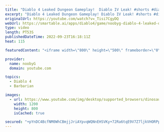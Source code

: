 ```yaml
---
title: "Diablo 4 Leaked Dungeon Gameplay!  Diablo IV Leak! #shorts #diablo4 #barbarian"
excerpt: "Diablo 4 Leaked Dungeon Gameplay! Diablo IV Leak! #shorts #diablo4 #barbarian."
originalUrl: https://youtube.com/watch?v=_Tisi7CgyDQ
webUrl: https://smartable.ai/apps/diablo4/game/noobyg-diablo-4-leaked-dungeon-gameplay-diablo-iv-leak-shorts-diablo4-barbarian/
type: video
length: PT53S
publishedDateTime: 2022-09-23T16:18:11Z
heat: 115

featuredContent: "<iframe width=\"800\" height=\"500\" frameborder=\"0\" src=\"https://www.youtube.com/embed/_Tisi7CgyDQ\" allow=\"accelerometer; autoplay; encrypted-media; gyroscope; picture-in-picture\" allowfullscreen></iframe>"

provider:
  name: noobyG
  domain: youtube.com

topics:
  - Diablo 4
  - Barbarian

images:
  - url: https://www.youtube.com/img/desktop/supported_browsers/dinosaur.png
    width: 1200
    height: 800
    isCached: true

secured: "+pYnDC4BcfNM0WhCBmjjJriAYpvqWQNnEHSVKy+72Ra6tqE9V7Z7ljkVHORPp6ovInSlUz79B3CCnNfv//7SX+p08PE9Z6Fz+Xw1i+cBuo+GD//0W8Y6ech+/oPqY/DtaH4ayzAKLeZ8G+h876qxnq5mGnUiOHlGVr4gM39bB/YQSkpGPYB1GfMV41zQhwGT4RBymWJHpteOAPRc4CvH5c77riiFkCHsW4OSIatAcxMsOVMko7Yy/7iNfiRiUV5zoCVrAb9EcRqygXAivwLsXuBKEwKPx7pL9aJKW3iXfRqNq6IfWN+jSJNnMEJgAd1r7kliD+7TgmGFZrsiZkoa8NYG6KneCae9uMsstkjFWGMahbtZEOaP4Txew9ilw2kP4GoWpH7vaVPKh9rHYijaug==;r0jLbj4QBTcohE1zyWbk/w=="
---
```


